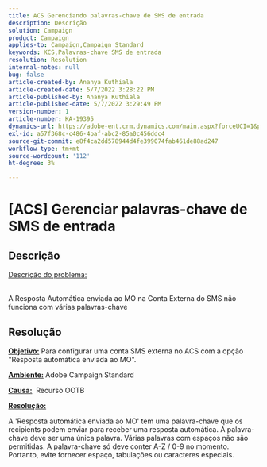```yaml
---
title: ACS Gerenciando palavras-chave de SMS de entrada
description: Descrição
solution: Campaign
product: Campaign
applies-to: Campaign,Campaign Standard
keywords: KCS,Palavras-chave SMS de entrada
resolution: Resolution
internal-notes: null
bug: false
article-created-by: Ananya Kuthiala
article-created-date: 5/7/2022 3:28:22 PM
article-published-by: Ananya Kuthiala
article-published-date: 5/7/2022 3:29:49 PM
version-number: 1
article-number: KA-19395
dynamics-url: https://adobe-ent.crm.dynamics.com/main.aspx?forceUCI=1&pagetype=entityrecord&etn=knowledgearticle&id=db744753-1ace-ec11-a7b5-0022480a8e40
exl-id: a57f368c-c486-4baf-abc2-85a0c456ddc4
source-git-commit: e8f4ca2dd578944d4fe399074fab461de88ad247
workflow-type: tm+mt
source-wordcount: '112'
ht-degree: 3%

---
```


# [ACS] Gerenciar palavras-chave de SMS de entrada

## Descrição

<u>Descrição do problema:</u>

<br>A Resposta Automática enviada ao MO na Conta Externa do SMS não funciona com várias palavras-chave

## Resolução


<b><u>Objetivo:</u></b> Para configurar uma conta SMS externa no ACS com a opção &quot;Resposta automática enviada ao MO&quot;.

<b><u>Ambiente:</u></b> Adobe Campaign Standard

<b><u>Causa:</u></b>  Recurso OOTB

<b><u>Resolução:</u></b>

A &#39;Resposta automática enviada ao MO&#39; tem uma palavra-chave que os recipients podem enviar para receber uma resposta automática. A palavra-chave deve ser uma única palavra. Várias palavras com espaços não são permitidas. A palavra-chave só deve conter A-Z / 0-9 no momento. Portanto, evite fornecer espaço, tabulações ou caracteres especiais.
